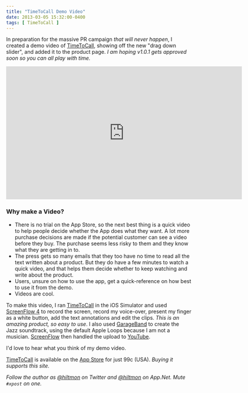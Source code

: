 ```yaml
---
title: "TimeToCall Demo Video"
date: 2013-03-05 15:32:00-0400
tags: [ TimeToCall ]
---
```


In preparation for the massive PR campaign *that will never happen*, I created a demo video of [TimeToCall](https://hiltmon.com/timetocall/), showing off the new "drag down slider", and added it to the product page. *I am hoping v1.0.1 gets approved soon so you can all play with time.*

<iframe width="640" height="360" src="http://www.youtube.com/embed/84EvUGKoTyQ?rel=0" frameborder="0" allowfullscreen></iframe>

### Why make a Video?

* There is no trial on the App Store, so the next best thing is a quick video to help people decide whether the App does what they want. A lot more purchase decisions are made if the potential customer can see a video before they buy. The purchase seems less risky to them and they know what they are getting in to.
* The press gets so many emails that they too have no time to read all the text written about a product. But they do have a few minutes to watch a quick video, and that helps them decide whether to keep watching and write about the product.
* Users, unsure on how to use the app, get a quick-reference on how best to use it from the demo.
* Videos are cool.

To make this video, I ran [TimeToCall](https://hiltmon.com/timetocall/) in the iOS Simulator and used [ScreenFlow 4](https://itunes.apple.com/us/app/screenflow-4/id573279886?mt=12&uo=4&at=10l894) to record the screen, record my voice-over, present my finger as a white button, add the text annotations and edit the clips. *This is an amazing product, so easy to use*. I also used [GarageBand](https://itunes.apple.com/us/app/garageband/id408980954?mt=12&uo=4&at=10l894) to create the Jazz soundtrack, using the default Apple Loops because I am not a musician. [ScreenFlow](https://itunes.apple.com/us/app/screenflow-4/id573279886?mt=12&uo=4&at=10l894)  then handled the upload to [YouTube](https://www.youtube.com/watch?v=84EvUGKoTyQ).

I'd love to hear what you think of my demo video.

[TimeToCall](https://hiltmon.com/timetocall/) is available on the [App Store](https://itunes.apple.com/us/app/timetocall/id596429979?ls=1&mt=8) for just 99c (USA). *Buying it supports this site.*

*Follow the author as [@hiltmon](https://twitter.com/hiltmon) on Twitter and [@hiltmon](http://alpha.app.net/hiltmon) on App.Net. Mute `#xpost` on one.*
